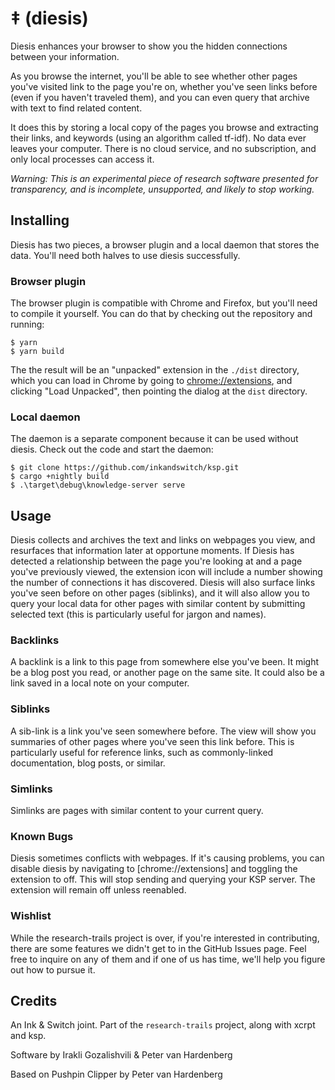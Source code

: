 # ‡ (diesis)

Diesis enhances your browser to show you the hidden connections between your information.

As you browse the internet, you'll be able to see whether other pages you've visited link to the page you're on, whether you've seen links before (even if you haven't traveled them), and you can even query that archive with text to find related content.

It does this by storing a local copy of the pages you browse and extracting their links, and keywords (using an algorithm called tf-idf). No data ever leaves your computer. There is no cloud service, and no subscription, and only local processes can access it.

*Warning: This is an experimental piece of research software presented for transparency, and is incomplete, unsupported, and likely to stop working.*


## Installing

Diesis has two pieces, a browser plugin and a local daemon that stores the data. You'll need both halves to use diesis successfully.

### Browser plugin

The browser plugin is compatible with Chrome and Firefox, but you'll need to compile it yourself. You can do that by checking out the repository and running:

    $ yarn
    $ yarn build

The the result will be an "unpacked" extension in the `./dist` directory, which you can load in Chrome by going to [chrome://extensions](chrome://extensions), and clicking "Load Unpacked", then pointing the dialog at the `dist` directory.

### Local daemon

The daemon is a separate component because it can be used without diesis. Check out the code and start the daemon:

    $ git clone https://github.com/inkandswitch/ksp.git
    $ cargo +nightly build
    $ .\target\debug\knowledge-server serve

## Usage

Diesis collects and archives the text and links on webpages you view, and resurfaces that information later at opportune moments. If Diesis has detected a relationship between the page you're looking at and a page you've previously viewed, the extension icon will include a number showing the number of connections it has discovered. Diesis will also surface links you've seen before on other pages (siblinks), and it will also allow you to query your local data for other pages with similar content by submitting selected text (this is particularly useful for jargon and names).

### Backlinks

A backlink is a link to this page from somewhere else you've been. It might be a blog post you read, or another page on the same site. It could also be a link saved in a local note on your computer.

### Siblinks

A sib-link is a link you've seen somewhere before. The view will show you summaries of other pages where you've seen this link before. This is particularly useful for reference links, such as commonly-linked documentation, blog posts, or similar. 

### Simlinks

Simlinks are pages with similar content to your current query.

### Known Bugs

Diesis sometimes conflicts with webpages. If it's causing problems, you can disable diesis by navigating to [chrome://extensions] and toggling the extension to off. This will stop sending and querying your KSP server. The extension will remain off unless reenabled.

### Wishlist

While the research-trails project is over, if you're interested in contributing, there are some features we didn't get to in the GitHub Issues page. Feel free to inquire on any of them and if one of us has time, we'll help you figure out how to pursue it.

## Credits

An Ink & Switch joint. Part of the `research-trails` project, along with xcrpt and ksp.

Software by Irakli Gozalishvili & Peter van Hardenberg

Based on Pushpin Clipper by Peter van Hardenberg

